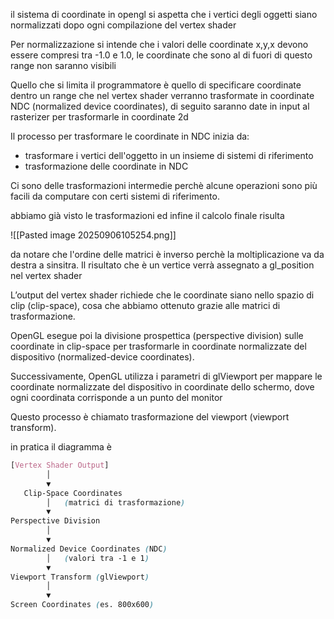 il sistema di coordinate in opengl si aspetta che i vertici degli oggetti siano normalizzati dopo ogni compilazione del vertex shader

Per normalizzazione si intende che i valori delle coordinate x,y,x devono essere compresi tra -1.0 e 1.0, le coordinate che sono al di fuori di questo range non saranno visibili

Quello che si limita il programmatore è quello di specificare coordinate dentro un range che nel vertex shader verranno trasformate in coordinate NDC (normalized device coordinates), di seguito saranno date in input al rasterizer per trasformarle in coordinate 2d

Il processo per trasformare le coordinate in NDC inizia da:
- trasformare i vertici dell'oggetto in un insieme di sistemi di riferimento
- trasformazione delle coordinate in NDC

Ci sono delle trasformazioni intermedie perchè alcune operazioni sono più facili da computare con certi sistemi di riferimento.

abbiamo già visto le trasformazioni ed infine il calcolo finale risulta

![[Pasted image 20250906105254.png]]

da notare che l'ordine delle matrici è inverso perchè la moltiplicazione va da destra a sinsitra. Il risultato che è un vertice verrà assegnato a gl_position nel vertex shader

L’output del vertex shader richiede che le coordinate siano nello spazio di clip (clip-space), cosa che abbiamo ottenuto grazie alle matrici di trasformazione.

OpenGL esegue poi la divisione prospettica (perspective division) sulle coordinate in clip-space per trasformarle in coordinate normalizzate del dispositivo (normalized-device coordinates).

Successivamente, OpenGL utilizza i parametri di glViewport per mappare le coordinate normalizzate del dispositivo in coordinate dello schermo, dove ogni coordinata corrisponde a un punto del monitor

Questo processo è chiamato trasformazione del viewport (viewport transform).

in pratica il diagramma è

```scss
[Vertex Shader Output] 
        │
        ▼
   Clip-Space Coordinates
        │   (matrici di trasformazione)
        ▼
Perspective Division
        │
        ▼
Normalized Device Coordinates (NDC)
        │   (valori tra -1 e 1)
        ▼
Viewport Transform (glViewport)
        │
        ▼
Screen Coordinates (es. 800x600)

```